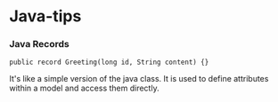# Java-tips

### Java Records

```
public record Greeting(long id, String content) {}
```
It's like a simple version of the java class. It is used to define attributes within a model and access them directly.
